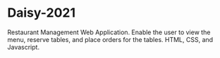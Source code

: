 # Daisy-2021
Restaurant Management Web Application.
Enable the user to view the menu, reserve tables, and place orders for the tables.
HTML, CSS, and Javascript.

